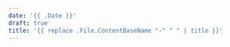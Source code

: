 ```yaml
---
date: '{{ .Date }}'
draft: true
title: '{{ replace .File.ContentBaseName "-" " " | title }}'
---
```

